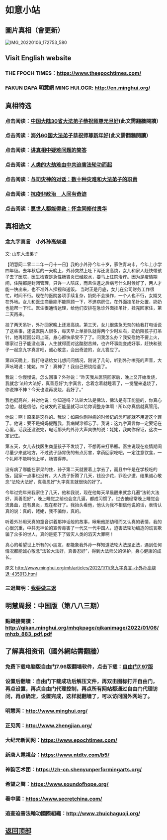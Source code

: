 # 如意小站

## 圖片真相（會更新）

![IMG_20220106_172753_580](https://user-images.githubusercontent.com/79625284/148914917-6b50f485-e5a8-412a-b225-baac03561eaf.jpg)

## Visit English website

### THE FPOCH TIMES：https://www.theepochtimes.com/

### FAKUN DAFA 明慧網 MING HUI.OGR: http://en.minghui.org/

## 真相特选

### 点击阅读：[中国大陆30省大法弟子恭祝师尊元旦好](https://greetings.minghui.org/mh/articles/2021/12/31/%E4%B8%AD%E5%9B%BD%E5%A4%A7%E9%99%8630%E7%9C%81%E5%A4%A7%E6%B3%95%E5%BC%9F%E5%AD%90%E6%81%AD%E7%A5%9D%E5%B8%88%E5%B0%8A%E5%85%83%E6%97%A6%E5%A5%BD-436087.html)(此文需翻牆閱讀）

### 点击阅读：[海外60国大法弟子恭祝师尊新年好](https://greetings.minghui.org/mh/articles/2022/1/1/%E6%B5%B7%E5%A4%9660%E5%9B%BD%E5%A4%A7%E6%B3%95%E5%BC%9F%E5%AD%90%E6%81%AD%E7%A5%9D%E5%B8%88%E5%B0%8A%E6%96%B0%E5%B9%B4%E5%A5%BD-435930.html)(此文需翻牆閱讀）

### 点击阅读：[讲真相中疑难问题的简答](https://github.com/pinhe91/jcxw3/tree/main)

### 点击阅读：[人类的大劫难由中共迫害法轮功而起](https://github.com/pinhe91/jcxw4/tree/main) 

### 点击阅读：[与司灾神的对话：数十种灾难和大法弟子的职责](https://github.com/pinhe91/jcxw1/tree/main) 

### 点击阅读：[抗疫非政治　人间有奇迹](https://github.com/pinhe91/jcxw2/tree/main) 

### 点击阅读：[愿世人都能得救：怀念同修付贵华](https://github.com/pinhe91/jcxw5/tree/main)

## 真相选文

### 念九字真言　小外孙高烧退

文: 山东大法弟子 

【明慧网二零二二年一月十一日】我的小外孙今年十岁，家住青岛市，今年上小学四年级。去年秋后的一天晚上，外孙突然上吐下泻还发高烧，女儿和家人赶快带孩子去了医院，医生检查是急性肠胃炎已经脱水，要马上住院治疗。因为是疫情期间，住院都是封闭管理，只许一人陪床，而且住進之后病号什么时候好了，两人才能一快出来，也不准外人探视和送饭。
当时正是月底，女儿在公司财务工作很忙，时间不行。现在的医院各项手续复杂，奶奶不会操作，一个人也不行，女婿又在外地。女儿和医生商量能不能照顾一下，不進病房住，在外面挂吊针处置，奶奶也能帮一下忙。医生很通情达理，给他们安排在急诊外面挂吊针，挂完回家住，第二天再来。

挂了两天吊针，外孙回家晚上还发高烧。第三天，女儿很焦急无奈的给我打电话说了这些事，还说医院人很多，每天早上单排队就得两个少时左右，奶奶陪孩子打吊针，她再赶回公司上班，身心都快承受不了了。问我怎么办？我安慰她不要上火，哪家过日子能没点事，人生就得面对这酸甜苦辣，也许坏事能变成好事，赶快和孩子一起念九字真言吧，诚心敬念，会出奇迹的，女儿答应了。

第四天晚上，我打电话给女儿想问问情况，刚说了几句，听到外孙嘹亮的声音，大声吆喝说：姥姥，神了！真神了！我自己把烧给退了。

我说：你慢慢说，怎么回事？外孙说：“昨天我从医院回家后，晚上又开始发烧，我就念‘法轮大法好，真善忍好’九字真言，念着念着就睡着了，一觉醒来退烧了，你说神不神？今天也没再发烧，我好了。”

我也挺高兴，并对他说：你知道吗？法轮大法是佛法，佛法是有正能量的，你真心念他，就是信他，他散发的正能量就可以给你调整身体啊！所以你真信就真管用。

他说：啊！原来是这样的。我说：如果你刚得病的时候记的念可能就不用遭这个罪了。他说：要不是妈妈提醒我，我病糊涂都忘了。我说：这九字真言你一定要记在心里。话我还没说完，电话那头的外孙大声爽快的说：姥姥，我向你保证，这次一定记住。

第五天，女儿去找医生商量孩子不发烧了，不想再来打吊瓶。医生说现在疫情期间尽量少来这地方，不过孩子肠胃伤的有点厉害，拿药回家吃吧，一定注意饮食，一个礼拜不能叫他上学，肠胃得养。

没有病了哪能在家呆的住，孙子第二天就要着上学去了，而且中午是在学校吃的饭，回家一点事也没有。大人孩子折腾了几天，钱没少花，罪没少遭，结果诚心敬念“法轮大法好，真善忍好”九字真言就很快的好了。

今年过完年来我家住了几天，他和我说，现在他每天早晨醒来就念几遍“法轮大法好，真善忍好”，晚上睡觉之前也会念几遍，都成习惯了。过去他经常晚上睡觉会流鼻血，还有鼻炎，现在都好了。我抬头看他，他认为我不相信他说的话，表情认真的说：真的，姥姥，我不骗你，真的。

听着外孙用天真的童音讲着那神话般的故事，瞅瞅他那幼稚而又认真的表情，我的心很沉重，中共无神论的宣传毒害了一代又一代中国人，迫害法轮功编造的谎言欺骗了众多的世人，真的是犯下了毁灭人类的滔天大罪啊！

真心的希望世上所有的小朋友，都能象我外孙一样知道法轮大法是正法，遇到任何情况都能诚心敬念“法轮大法好，真善忍好”，得到大法师父的保护，身心健康的成长。

原文 http://www.minghui.org/mh/articles/2022/1/11/念九字真言-小外孙高烧退-435913.html

### 三退聲明：[我要做三退](https://tuidang.epochtimes.com/)

## 明慧周报：中国版（第八八三期）

### 點鏈接閱讀：http://qikan.minghui.org/mhqkpage/qikanimage/2022/01/06/mhzb_883_pdf.pdf

## 了解真相资讯（國外網站需翻牆）

### 免费下载电脑版自由门7.96版翻墙软件，点击下载：[自由门7.97版](https://github.com/pinhe91/tuiguang/files/6839679/fg797r.zip)

### 设置后翻墙：自由门下载成功后解压文件，再双击图标打开自由门，再点设置，再点自由门代理控制，再点所有网站都通过自由门代理访问，再点确定，设置完成，这样就翻墙了，可以访问国外网站了。

### 明慧网：http://www.minghui.org/

### 正见网：http://www.zhengjian.org/

### 大纪元新闻网：https://www.epochtimes.com/

### 新唐人電視台：https://www.ntdtv.com/b5/

### 神韵艺术团：https://zh-cn.shenyunperformingarts.org/

### 希望之聲：https://www.soundofhope.org/

### 看中國：https://www.secretchina.com/

### 追查迫害法輪功國際組織：http://www.zhuichaguoji.org/

## [返回顶部](https://git.io/Js3EY)
